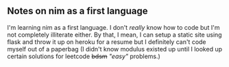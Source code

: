 ## Notes on nim as a first language  

I'm learning nim as a first language. I don't *really* know how to code but I'm not completely illiterate either. By that, I mean, I can setup a static site using flask and throw it up on heroku for a resume but I definitely can't code myself out of a paperbag (I didn't know modulus existed up until I looked up certain solutions for leetcode ~~bdsm~~ *"easy"* problems.)

